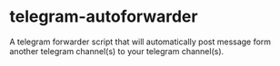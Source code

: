 # telegram-autoforwarder
A telegram forwarder script that will automatically post message form another telegram channel(s) to your telegram channel(s).
